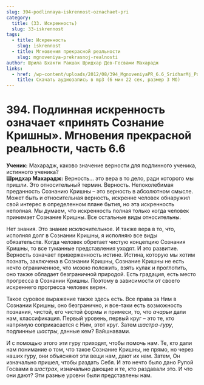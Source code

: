 ```yaml
---
slug: 394-podlinnaya-iskrennost-oznachaet-pri
category:
  title: (33. Искренность)
  slug: 33-iskrennost
tags:
  - title: Искренность
    slug: iskrennost
  - title: Мгновения прекрасной реальности
    slug: mgnoveniya-prekrasnoj-realnosti
author: Шрила Бхакти Ракшак Шридхар Дев-Госвами Махарадж
links:
  - href: /wp-content/uploads/2012/08/394_MgnoveniyaPR_6.6_SridharMj_Podlinnaya_iskrennost_oznachayet_prinyat_Soznaniye_Krishny.mp3
    title: Скачать аудиозапись в mp3 (6 мин 22 сек, размер 3 Мб)
---
```


# 394. Подлинная искренность означает «принять Сознание Кришны». Мгновения прекрасной реальности, часть 6.6

**Ученик:** Махарадж, каково значение верности для подлинного ученика, истинного ученика?\
**Шридхар Махарадж:** Верность… это вера в то дело, ради которого мы пришли. Это относительный термин. Верность. Непоколебимая преданность Сознанию Кришны – это верность в абсолютном смысле. Может быть и относительная верность, искренне человек обнаружил свой интерес в определенном плане бытия, но эта искренность неполная. Мы думаем, что искренность полная только когда человек принимает Сознание Кришны. Все остальные виды относительны.

Нет знания. Это знание исключительное. И также вера в то, что, исполняя долг в Сознании Кришны, я исполняю все виды обязательств. Когда человек обретает чистую концепцию Сознания Кришны, то все туманные представления уходят. И это развитие. Верность означает приверженность истине. Истина, которую мы хотим познать, заключена в Сознании Кришны, Сознание Кришны не есть нечто ограниченное, что можно положить, взять кулак и проглотить, оно также обладает безграничной природой. Есть градация, есть место прогресса в Сознании Кришны. Поэтому в зависимости от своего искреннего прогресса человек верен.

Такое суровое выражение также здесь есть. Все права за Ним в Сознании Кришны, оно безгранично, и все-таки есть возможность познания, чистой, его чистой формы и примеси, то, что *ачарьи* дали нам, классификация. Первый уровень, первый круг – это те, кто напрямую соприкасается с Ним, этот круг. Затем *шастра-гуру*, подлинные *шастры*, данные кем? Вайшнавами.

И с помощью этого эти гуру приходят, чтобы помочь нам. Те, кто дали нам понимание о том, что такое Сознание Кришны, не прямо, но через наших гуру, они объясняют эти вещи нам, дают их нам. Затем, Он изначально пришел, чтобы раздать Себя. И это нечто было дано Рупой Госвами в *шастрах*, изначально дающие и те, кто раздавали это. И что они дают? Эти разные уровни были представлены нам.

